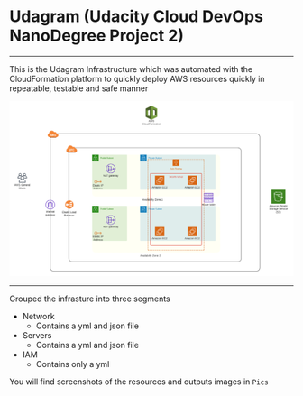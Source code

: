 # Udagram (Udacity Cloud DevOps NanoDegree Project 2)
---

This is the Udagram Infrastructure which was automated with the CloudFormation platform to quickly deploy AWS resources quickly in repeatable, testable and safe manner

![Architecture Diagram](https://raw.githubusercontent.com/Bayurzx/UdacityDevOpsPrj2/master/AWS_architecture.png)


---

Grouped the infrasture into three segments
- Network
  - Contains a yml and json file
- Servers
  - Contains a yml and json file
- IAM
  - Contains only a yml 

You will find screenshots of the resources and outputs images in `Pics`